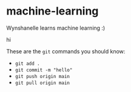 # machine-learning

Wynshanelle learns machine learning :)



hi

These are the `git` commands you should know:
- `git add .`
- `git commit -m "hello"`
- `git push origin main`
- `git pull origin main`

